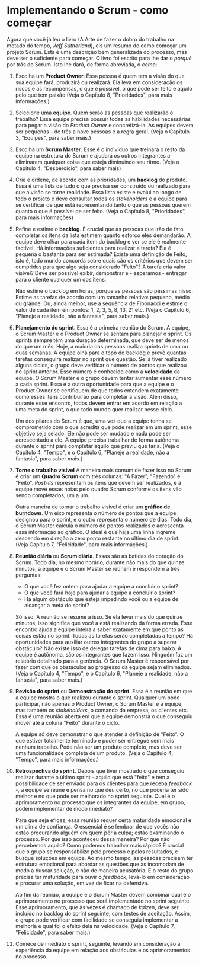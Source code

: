 # Implementando o Scrum - como começar

Agora que você já leu o livro (A Arte de fazer o dobro do trabalho na metado do
tempo, _Jeff Sutherland_), eis um resumo de como começar um projeto Scrum. Esta
é uma descrição bem generalizada do processo, mas deve ser o suficiente para
começar. O livro foi escrito para lhe dar o _porquê_ por trás do Scrum. Isto lhe
dará, de forma abreviada, o _como_:

1. Escolha um **Product Owner**. Essa pessoa é quem tem a visão do que sua
   equipe fará, produzirá ou realizará. Ela leva em consideração os riscos e as
   recompensas, o que é possível, o que pode ser feito e aquilo pelo que tem
   paixão (Veja o Capítulo 8, "Prioridades", para mais informações.)

2. Selecione uma **equipe**. Quem serão as pessoas que realizarão o trabalho?
   Essa equipe precisa possuir todas as habilidades necessárias para pegar a
   visão do _Product Owner_ e concretizá-la. As equipes devem ser pequenas - de
   três a nove pessoas é a regra geral. (Veja o Capítulo 3, "Equipes", para
   saber mais.)

3. Escolha um **Scrum Master**. Esse é o indivíduo que treinará o resto da
   equipe na estrutura do Scrum e ajudará os outros integrantes a eliminarem
   qualquer coisa que esteja diminuindo seu ritmo. (Veja o Capítulo 4,
   "Desperdício", para saber mais)

4. Crie e ordene, de acordo com as prioridades, um **backlog** do produto. Essa
   é uma lista de tudo o que precisa ser construído ou realizado para que a
   visão se torne realidade. Essa lista existe e evolui ao longo de todo o
   projeto e deve consultar todos os _stakeholders_ e a equipe para se
   certificar de que está representando tanto o que as pessoas querem quanto o
   que é possível de ser feito. (Veja o Capítulo 8, "Prioridades", para mais
   informações)

5. Refine e estime o **backlog**. É crucial que as pessoas que irão de fato
   completar os itens da lista estimem quanto esforço eles demandarão. A equipe
   deve olhar para cada item do backlog e ver se ele é realmente factível. Há
   informações suficientes para realizar a tarefa? Ela é pequena o bastante para
   ser estimada? Existe uma definição de Feito, isto é, todo mundo concorda
   sobre quais são os critérios que devem ser cumpridos para que algo seja
   considerado "Feito"? A tarefa cria valor visível? Deve ser possível exibir,
   demonstrar e - esperamos - entregar para o cliente qualquer um dos itens.

   Não estime o backlog em horas, porque as pessoas são péssimas nisso. Estime
   as tarefas de acordo com um tamanho relativo: pequeno, médio ou grande. Ou,
   ainda melhor, use a sequência de Fibonacci e estime o valor de cada item em
   pontos: 1, 2, 3, 5, 8, 13, 21 etc. (Veja o Capítulo 6, "Planeje a realidade,
   não a fantasia", para saber mais.)

6. **Planejamento do sprint**. Essa é a primeira reunião do Scrum. A equipe, o
   Scrum Master e o Product Owner se sentam para planejar o sprint. Os sprints
   sempre têm uma duração determinada, que deve ser de menos do que um mês.
   Hoje, a maioria das pessoas realiza sprints de uma ou duas semanas. A equipe
   olha para o topo do backlog e prevê quantas tarefas conseguirá realizar no
   sprint que questão. Se já tiver realizado alguns ciclos, o grupo deve
   verificar o número de pontos que realizou no sprint anterior. Esse número é
   conhecido como a **velocidade** da equipe. O Scrum Master e o grupo devem
   tentar aumentar esse número a cada sprint. Essa é a outra oportunidade para
   que a equipe e o Product Owner se certifiquem de que todos entendem
   exatamente como esses itens contribuirão para completar a visão. Além disso,
   durante esse encontro, todos devem entrar em acordo em relação a uma meta do
   sprint, o que todo mundo quer realizar nesse ciclo.

   Um dos pilares do Scrum é que, uma vez que a equipe tenha se comprometido com
   o que acredita que pode realizar em um sprint, esse objetivo seja selado. Ele
   não pode ser mudado e nada pode ser acrescentado a ele. A equipe precisa
   trabalhar de forma autônoma durante o sprint para completar aquilo que previu
   que faria. (Veja o Capítulo 4, "Tempo", e o Capítulo 6, "Planeje a realidade,
   não a fantasia", para saber mais.)

7. **Torne o trabalho visível** A maneira mais comum de fazer isso no Scrum é
   criar um **Quadro Scrum** com três colunas: "A Fazer", "Fazendo" e "Feito".
   _Post-its_ representam os itens que devem ser realizados, e a equipe move
   essas notas pelo quadro Scrum conforme os itens vão sendo completados, um a
   um.

   Outra maneira de tornar o trabalho visível é criar um **gráfico de
   burndown**. Um eixo representa o número de pontos que a equipe designou para
   o sprint, e o outro representa o número de dias. Todo dia, o Scrum Master
   calcula o número de pontos realizados e acrescenta essa informação ao
   gráfico. O ideal é que haja uma linha íngreme descendo em direção a zero
   ponto restante no último dia de sprint. (Veja Capítulo 7, "Felicidade", para
   mais informações.)

8. **Reunião diária** ou **Scrum diária**. Essas são as batidas do coração do
   Scrum. Todo dia, no mesmo horário, durante não mais do que quinze minutos, a
   equipe e o Scrum Master se reúnem e respondem a três perguntas:

   * O que você fez ontem para ajudar a equipe a concluir o sprint?
   * O que você fará hoje para ajudar a equipe a concluir o sprint?
   * Há algum obstáculo que esteja impedindo você ou a equipe de alcançar a meta
     do sprint?

   Só isso. A reunião se resume a isso. Se ela levar mais do que quinze minutos,
   isso significa que você a está realizando da forma errada. Esse encontro
   ajuda a equipe inteira a saber exatamente em que ponto as coisas estão no
   sprint. Todas as tarefas serão completadas a tempo? Há oportunidades para
   auxiliar outros integrantes do grupo a superar obstáculo? Não existe isso de
   delegar tarefas de cima para baixo. A equipe é autônoma, são os integrantes
   que fazem isso. Ninguém faz um relatório detalhado para a gerência. O Scrum
   Master é responsável por fazer com que os obstáculos ao progresso da equipe
   sejam eliminados. (Veja o Capítulo 4, "Tempo", e o Capítulo 6, "Planeje a
   realidade, não a fantasia", para saber mais.)

9. **Revisão do sprint** ou **Demonstração do sprint**. Essa é a reunião em que
   a equipe mostra o que realizou durante o sprint. Qualquer um pode participar,
   não apenas o Product Owner, o Scrum Master e a equipe, mas também os
   _stakeholders_, o comando da empresa, os clientes etc. Essa é uma reunião
   aberta em que a equipe demonstra o que conseguiu mover até a coluna "Feito"
   durante o ciclo.

   A equipe só deve demonstrar o que atender à definição de "Feito". O que
   estiver totalmente terminado e puder ser entregue sem mais nenhum trabalho.
   Pode não ser um produto completo, mas deve ser uma funcionalidade completa de
   um produto. (Veja o Capítulo 4, "Tempo", para mais informações.)

10. **Retrospectiva do sprint**. Depois que tiver mostrado o que conseguiu
    realizar durante o último sprint - aquilo que está "feito" e tem a
    possibilidade de ser enviado para os clientes para que receba _feedback_ -,
    a equipe se reúne e pensa no que deu certo, no que poderia ter sido melhor e
    no que pode ser melhorado no sprint seguinte. Quel é o aprimoramento no
    processo que os integrantes da equipe, em grupo, podem implementar de modo
    imediato?

    Para que seja eficaz, essa reunião requer certa maturidade emocional e um
    clima de confiança. O essencial é se lembrar de que vocês não estão
    procurando alguém em quem pôr a culpa; estão examinando o processo. Por que
    isso aconteceu dessa maneira? Por que não percebemos aquilo? Como podemos
    trabalhar mais rápido? É crucial que o grupo se responsabilize pelo processo
    e pelos resultados, e busque soluções em equipe. Ao mesmo tempo, as pessoas
    precisam ter estrutura emocional para abordar as questões que as incomodam
    de modo a buscar solução, e não de maneira acusatória. E o resto do grupo
    precisa ter maturidade para ouvir o _feedback_, levá-lo em consideração e
    procurar uma solução, em vez de ficar na defensiva.

    Ao fim da reunião, a equipe e o Scrum Master devem combinar qual é o
    aprimoramento no processo que será implementado no sprint seguinte. Esse
    aprimoramento, que às vezes é chamado de _kaizen_, deve ser incluído no
    backlog do sprint seguinte, com testes de aceitação. Assim, o grupo pode
    verificar com facilidade se conseguiu implementar a melhoria e qual foi o
    efeito dela na velocidade. (Veja o Capítulo 7, "Felicidade", para saber
    mais.)

11. Comece de imediato o sprint, seguinte, levando em consideração a experiência
    da equipe em relação aos obstáculos e os aprimoramentos no processo.
